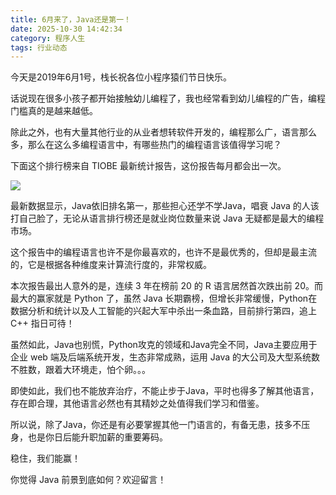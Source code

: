 ```yaml
---
title: 6月来了，Java还是第一！
date: 2025-10-30 14:42:34
category: 程序人生
tags: 行业动态
---
```


今天是2019年6月1号，栈长祝各位小程序猿们节日快乐。

话说现在很多小孩子都开始接触幼儿编程了，我也经常看到幼儿编程的广告，编程门槛真的是越来越低。

除此之外，也有大量其他行业的从业者想转软件开发的，编程那么广，语言那么多，那么在这么多编程语言中，有哪些热门的编程语言该值得学习呢？

下面这个排行榜来自 TIOBE 最新统计报告，这份报告每月都会出一次。

![](http://img.javastack.cn/1559352826761.jpg)

最新数据显示，Java依旧排名第一，那些担心还学不学Java，唱衰 Java 的人该打自己脸了，无论从语言排行榜还是就业岗位数量来说 Java 无疑都是最大的编程市场。

这个报告中的编程语言也许不是你最喜欢的，也许不是最优秀的，但却是最主流的，它是根据各种维度来计算流行度的，非常权威。

本次报告最出人意外的是，连续 3 年在榜前 20 的 R 语言居然首次跌出前 20。而最大的赢家就是 Python 了，虽然 Java 长期霸榜，但增长非常缓慢，Python在数据分析和统计以及人工智能的兴起大军中杀出一条血路，目前排行第四，追上 C++ 指日可待！

虽然如此，Java也别慌，Python攻克的领域和Java完全不同，Java主要应用于企业 web 端及后端系统开发，生态非常成熟，运用 Java 的大公司及大型系统数不胜数，跟着大环境走，怕个卵。。。

即使如此，我们也不能放弃治疗，不能止步于Java，平时也得多了解其他语言，存在即合理，其他语言必然也有其精妙之处值得我们学习和借鉴。

所以说，除了Java，你还是有必要掌握其他一门语言的，有备无患，技多不压身，也是你日后能升职加薪的重要筹码。

稳住，我们能赢！

你觉得 Java 前景到底如何？欢迎留言！